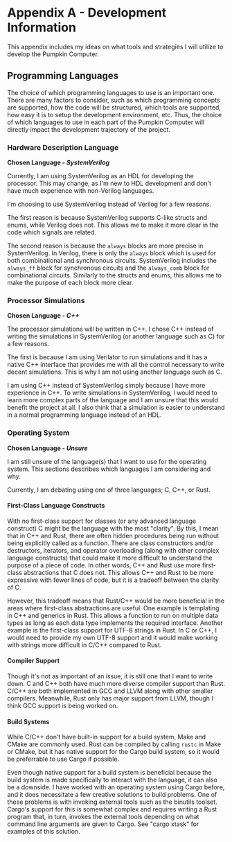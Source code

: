 # Appendix A - Development Information

This appendix includes my ideas on what tools and strategies I will utilize to
develop the Pumpkin Computer.

## Programming Languages

The choice of which programming languages to use is an important one. There are many
factors to consider, such as which programming concepts are supported, how the code
will be structured, which tools are supported, how easy it is to setup the development
environment, etc. Thus, the choice of which languages to use in each part of the
Pumpkin Computer will directly impact the development trajectory of the project.

### Hardware Description Language

__Chosen Language - _SystemVerilog___

Currently, I am using SystemVerilog as an HDL for developing the processor. This may
change, as I'm new to HDL development and don't have much experience with non-Verilog
languages.

I'm choosing to use SystemVerilog instead of Verilog for a few reasons.

The first reason is because SystemVerilog supports C-like structs and enums, while Verilog
does not. This allows me to make it more clear in the code which signals are related.

The second reason is because the `always` blocks are more precise in SystemVerilog. In
Verilog, there is only the `always` block which is used for both combinational
and synchronous circuits. SystemVerilog includes the `always_ff` block for synchronous
circuits and the `always_comb` block for combinational circuits. Similarly to the structs
and enums, this allows me to make the purpose of each block more clear.

### Processor Simulations

__Chosen Language - _C++___

The processor simulations will be written in C++. I chose C++ instead of writing the
simulations in SystemVerilog (or another language such as C) for a few reasons.

The first is because I am using Verilator to run simulations and it has a native C++
interface that provides me with all the control necessary to write decent simulations.
This is why I am not using another language such as C.

I am using C++ instead of SystemVerilog simply because I have more experience in C++.
To write simulations in SystemVerilog, I would need to learn more complex parts of the
language and I am unsure that this would benefit the project at all. I also think that
a simulation is easier to understand in a normal programming language instead of an HDL.

### Operating System

__Chosen Language - _Unsure___

I am still unsure of the language(s) that I want to use for the operating system. This
sections describes which languages I am considering and why.

Currently, I am debating using one of three languages; C, C++, or Rust.

#### First-Class Language Constructs

With no first-class support for classes (or any advanced language construct) C might be
the language with the most "clarity". By this, I mean that in C++ and Rust, there are
often hidden procedures being run without being explicitly called as a function. There
are class constructors and/or destructors, iterators, and operator overloading (along with
other complex language constructs) that could make it more difficult to understand the
purpose of a piece of code. In other words, C++ and Rust use more first-class abstractions
that C does not. This allows C++ and Rust to be more expressive with fewer lines of code,
but it is a tradeoff between the clarity of C.

However, this tradeoff means that Rust/C++ would be more beneficial in the areas where
first-class abstractions are useful. One example is templating in C++ and generics in Rust.
This allows a function to run on multiple data types as long as each data type implements the
required interface. Another example is the first-class support for UTF-8 strings in Rust.
In C or C++, I would need to provide my own UTF-8 support and it would make working with
strings more difficult in C/C++ compared to Rust.

#### Compiler Support

Though it's not as important of an issue, it is still one that I want to write down. C and C++
both have much more diverse compiler support than Rust. C/C++ are both implemented in GCC and
LLVM along with other smaller compilers. Meanwhile, Rust only has major support from LLVM,
though I think GCC support is being worked on.

#### Build Systems

While C/C++ don't have built-in support for a build system, Make and CMake are commonly used.
Rust can be compiled by calling `rustc` in Make or CMake, but it has native support for the
Cargo build system, so it would be preferrable to use Cargo if possible.

Even though native support for a build system is beneficial because the build system is made
specifically to interact with the language, it can also be a downside. I have worked with an
operating system using Cargo before, and it does necessitate a few creative solutions to build
problems. One of these problems is with invoking external tools such as the binutils toolset.
Cargo's support for this is somewhat complex and requires writing a Rust program that, in turn,
invokes the external tools depending on what command line arguments are given to Cargo. See
"cargo xtask" for examples of this solution.

